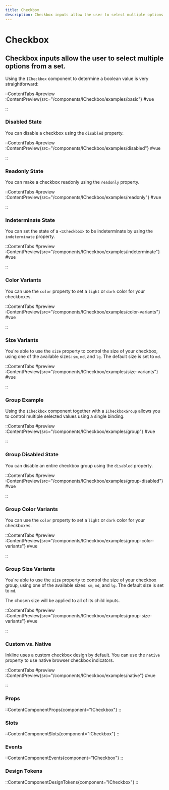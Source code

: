 ```yaml
---
title: Checkbox
description: Checkbox inputs allow the user to select multiple options from a set. 
---
```


# Checkbox
## Checkbox inputs allow the user to select multiple options from a set. 

Using the `ICheckbox` component to determine a boolean value is very straightforward:

::ContentTabs
#preview
:ContentPreview{src="/components/ICheckbox/examples/basic"}
#vue
<!-- Autodocs{src="@inkline/inkline/components/ICheckbox/examples/basic.vue" lang="vue"} -->
::

### Disabled State

You can disable a checkbox using the `disabled` property.

::ContentTabs
#preview
:ContentPreview{src="/components/ICheckbox/examples/disabled"}
#vue
<!-- Autodocs{src="@inkline/inkline/components/ICheckbox/examples/disabled.vue" lang="vue"} -->
::

### Readonly State

You can make a checkbox readonly using the `readonly` property.

::ContentTabs
#preview
:ContentPreview{src="/components/ICheckbox/examples/readonly"}
#vue
<!-- Autodocs{src="@inkline/inkline/components/ICheckbox/examples/readonly.vue" lang="vue"} -->
::

### Indeterminate State
You can set the state of a `<ICheckbox>` to be indeterminate by using the `indeterminate` property. 

::ContentTabs
#preview
:ContentPreview{src="/components/ICheckbox/examples/indeterminate"}
#vue
<!-- Autodocs{src="@inkline/inkline/components/ICheckbox/examples/indeterminate.vue" lang="vue"} -->
::

### Color Variants
You can use the `color` property to set a `light` or `dark` color for your checkboxes.

::ContentTabs
#preview
:ContentPreview{src="/components/ICheckbox/examples/color-variants"}
#vue
<!-- Autodocs{src="@inkline/inkline/components/ICheckbox/examples/color-variants.vue" lang="vue"} -->
::


### Size Variants
You're able to use the `size` property to control the size of your checkbox, using one of the available sizes: `sm`, `md`, and `lg`. The default size is set to `md`. 

::ContentTabs
#preview
:ContentPreview{src="/components/ICheckbox/examples/size-variants"}
#vue
<!-- Autodocs{src="@inkline/inkline/components/ICheckbox/examples/size-variants.vue" lang="vue"} -->
::

### Group Example
Using the `ICheckbox` component together with a `ICheckboxGroup` allows you to control multiple selected values using a single binding.

::ContentTabs
#preview
:ContentPreview{src="/components/ICheckbox/examples/group"}
#vue
<!-- Autodocs{src="@inkline/inkline/components/ICheckbox/examples/group.vue" lang="vue"} -->
::

### Group Disabled State
You can disable an entire checkbox group using the `disabled` property.

::ContentTabs
#preview
:ContentPreview{src="/components/ICheckbox/examples/group-disabled"}
#vue
<!-- Autodocs{src="@inkline/inkline/components/ICheckbox/examples/group-disabled.vue" lang="vue"} -->
::


### Group Color Variants
You can use the `color` property to set a `light` or `dark` color for your checkboxes.

::ContentTabs
#preview
:ContentPreview{src="/components/ICheckbox/examples/group-color-variants"}
#vue
<!-- Autodocs{src="@inkline/inkline/components/ICheckbox/examples/group-color-variants.vue" lang="vue"} -->
::

### Group Size Variants
You're able to use the `size` property to control the size of your checkbox group, using one of the available sizes: `sm`, `md`, and `lg`. The default size is set to `md`. 

The chosen size will be applied to all of its child inputs.

::ContentTabs
#preview
:ContentPreview{src="/components/ICheckbox/examples/group-size-variants"}
#vue
<!-- Autodocs{src="@inkline/inkline/components/ICheckbox/examples/group-size-variants.vue" lang="vue"} -->
::

### Custom vs. Native
Inkline uses a custom checkbox design by default. You can use the `native` property to use native browser checkbox indicators.

::ContentTabs
#preview
:ContentPreview{src="/components/ICheckbox/examples/native"}
#vue
<!-- Autodocs{src="@inkline/inkline/components/ICheckbox/examples/native.vue" lang="vue"} -->
::


### Props
::ContentComponentProps{component="ICheckbox"}
::

### Slots
::ContentComponentSlots{component="ICheckbox"}
::

### Events
::ContentComponentEvents{component="ICheckbox"}
::

### Design Tokens
::ContentComponentDesignTokens{component="ICheckbox"}
::

